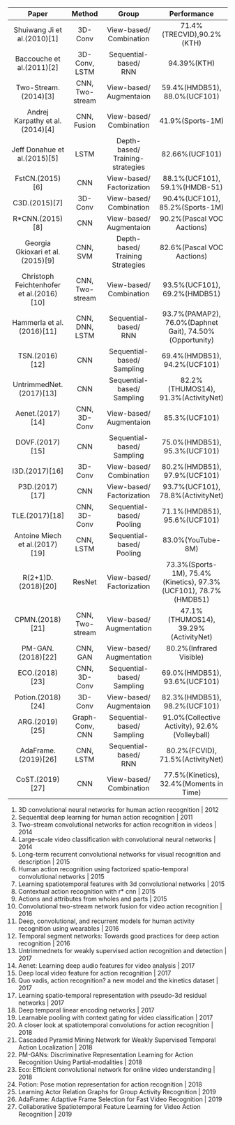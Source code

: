 |Paper | Method | Group | Performance  |
|:---:|:---:|:---:|:---:|
|Shuiwang Ji et al.(2010)[1] | 3D-Conv | View-based/<br/>Combination | 71.4\%(TRECVID),90.2\%(KTH)  |
|Baccouche et al.(2011)[2] | 3D-Conv, LSTM | Sequential-based/<br/>RNN | 94.39\%(KTH)  |
|Two-Stream.(2014)[3] | CNN, Two-stream | View-based/<br/>Augmentaion | 59.4\%(HMDB51), 88.0\%(UCF101)  |
|Andrej Karpathy et al.(2014)[4] | CNN, Fusion | View-based/<br/>Combination | 41.9\%(Sports-1M)  |
|Jeff Donahue et al.(2015)[5] | LSTM | Depth-based/<br/>Training-strategies | 82.66\%(UCF101)  |
|FstCN.(2015)[6] | CNN | View-based/<br/>Factorization | 88.1\%(UCF101), 59.1\%(HMDB-51)  |
|C3D.(2015)[7] | 3D-Conv | View-based/<br/>Combination | 90.4\%(UCF101), 85.2\%(Sports-1M)  |
|R*CNN.(2015)[8] | CNN | View-based/<br/>Augmentaion |  90.2\%(Pascal VOC Aactions) |
|Georgia Gkioxari et al.(2015)[9] | CNN, SVM | Depth-based/<br/>Training Strategies | 82.6\%(Pascal VOC Aactions)  |
|Christoph Feichtenhofer et al.(2016)[10] | CNN, Two-stream | View-based/<br/>Combination | 93.5\%(UCF101), 69.2\%(HMDB51)  |
|Hammerla et al.(2016)[11] | CNN, DNN, LSTM | Sequential-based/<br/>RNN | 93.7\%(PAMAP2), 76.0\%(Daphnet Gait), 74.50\%(Opportunity)  |
|TSN.(2016)[12] | CNN | Sequential-based/<br/>Sampling | 69.4\%(HMDB51), 94.2\%(UCF101)  |
|UntrimmedNet.(2017)[13] | CNN | Sequential-based/<br/>Sampling | 82.2\%(THUMOS14), 91.3\%(ActivityNet)  |
|Aenet.(2017)[14] | CNN, 3D-Conv | View-based/<br/>Augmentaion | 85.3\%(UCF101)  |
|DOVF.(2017)[15] | CNN | Sequential-based/<br/>Sampling | 75.0\%(HMDB51), 95.3\%(UCF101)  |
|I3D.(2017)[16] | 3D-Conv | View-based/<br/>Combination | 80.2\%(HMDB51), 97.9\%(UCF101)  |
|P3D.(2017)[17] | CNN | View-based/<br/>Factorization | 93.7\%(UCF101), 78.8\%(ActivityNet)  |
|TLE.(2017)[18] | CNN, 3D-Conv | Sequential-based/<br/>Pooling | 71.1\%(HMDB51), 95.6\%(UCF101)  |
|Antoine Miech et al.(2017)[19] | CNN, LSTM | Sequential-based/<br/>Pooling | 83.0\%(YouTube-8M)  |
|R(2+1)D.(2018)[20] | ResNet | View-based/<br/>Factorization | 73.3\%(Sports-1M), 75.4\%(Kinetics), 97.3\%(UCF101), 78.7\%(HMDB51)  |
|CPMN.(2018)[21] | CNN, Two-stream | View-based/<br/>Augmentation | 47.1\%(THUMOS14), 39.29\%(ActivityNet)  |
|PM-GAN.(2018)[22] | CNN, GAN | View-based/<br/>Augmentation | 80.2\%(Infrared Visible)  |
|ECO.(2018)[23] | CNN, 3D-Conv | Sequential-based/<br/>Sampling | 69.0\%(HMDB51), 93.6\%(UCF101)  |
|Potion.(2018)[24] | 3D-Conv | View-based/<br/>Augmentaion | 82.3\%(HMDB51), 98.2\%(UCF101)  |
|ARG.(2019)[25] | Graph-Conv, CNN | Sequential-based/<br/>Sampling | 91.0\%(Collective Activity), 92.6\%(Volleyball)  |
|AdaFrame.(2019)[26] | CNN, LSTM | Sequential-based/<br/>RNN | 80.2\%(FCVID), 71.5\%(ActivityNet)  |
|CoST.(2019)[27] | CNN | View-based/<br/>Combination | 77.5\%(Kinetics), 32.4\%(Moments in Time)  |

1. 3D convolutional neural networks for human action recognition | 2012
2. Sequential deep learning for human action recognition | 2011
3. Two-stream convolutional networks for action recognition in videos | 2014
4. Large-scale video classification with convolutional neural networks | 2014
5. Long-term recurrent convolutional networks for visual recognition and description | 2015
6. Human action recognition using factorized spatio-temporal convolutional networks | 2015
7. Learning spatiotemporal features with 3d convolutional networks | 2015
8. Contextual action recognition with r* cnn | 2015
9. Actions and attributes from wholes and parts | 2015
10. Convolutional two-stream network fusion for video action recognition | 2016
11. Deep, convolutional, and recurrent models for human activity recognition using wearables | 2016
12. Temporal segment networks: Towards good practices for deep action recognition | 2016
13. Untrimmednets for weakly supervised action recognition and detection | 2017
14. Aenet: Learning deep audio features for video analysis | 2017
15. Deep local video feature for action recognition | 2017
16. Quo vadis, action recognition? a new model and the kinetics dataset | 2017
17. Learning spatio-temporal representation with pseudo-3d residual networks | 2017
18. Deep temporal linear encoding networks | 2017
19. Learnable pooling with context gating for video classification | 2017
20. A closer look at spatiotemporal convolutions for action recognition | 2018
21. Cascaded Pyramid Mining Network for Weakly Supervised Temporal Action Localization | 2018
22. PM-GANs: Discriminative Representation Learning for Action Recognition Using Partial-modalities | 2018
23. Eco: Efficient convolutional network for online video understanding | 2018
24. Potion: Pose motion representation for action recognition | 2018
25. Learning Actor Relation Graphs for Group Activity Recognition | 2019
26. AdaFrame: Adaptive Frame Selection for Fast Video Recognition | 2019
27. Collaborative Spatiotemporal Feature Learning for Video Action Recognition | 2019
